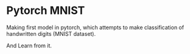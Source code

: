 # Pytorch MNIST
Making first model in pytorch, which attempts to make classification of handwritten digits (MNIST dataset).

And Learn from it.
